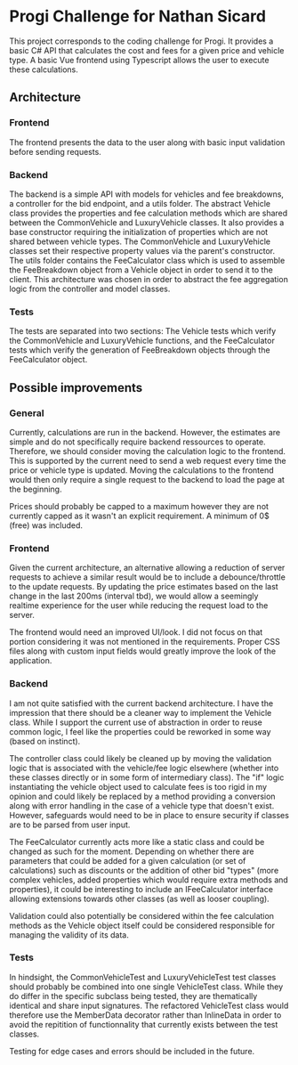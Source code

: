 # Progi Challenge for Nathan Sicard

This project corresponds to the coding challenge for Progi. It provides a basic C# API that calculates the cost and fees for a given price and vehicle type. A basic Vue frontend using Typescript allows the user to execute these calculations.


## Architecture

### Frontend
The frontend presents the data to the user along with basic input validation before sending requests.

### Backend
The backend is a simple API with models for vehicles and fee breakdowns, a controller for the bid endpoint, and a utils folder.
The abstract Vehicle class provides the properties and fee calculation methods which are shared between the CommonVehicle and LuxuryVehicle classes. It also provides a base constructor requiring the initialization of properties which are not shared between vehicle types. The CommonVehicle and LuxuryVehicle classes set their respective property values via the parent's constructor. The utils folder contains the FeeCalculator class which is used to assemble the FeeBreakdown object from a Vehicle object in order to send it to the client. This architecture was chosen in order to abstract the fee aggregation logic from the controller and model classes.

### Tests
The tests are separated into two sections: The Vehicle tests which verify the CommonVehicle and LuxuryVehicle functions, and the FeeCalculator tests which verify the generation of FeeBreakdown objects through the FeeCalculator object.

## Possible improvements
### General
Currently, calculations are run in the backend. However, the estimates are simple and do not specifically require backend ressources to operate. Therefore, we should consider moving the calculation logic to the frontend. This is supported by the current need to send a web request every time the price or vehicle type is updated. Moving the calculations to the frontend would then only require a single request to the backend to load the page at the beginning.

Prices should probably be capped to a maximum however they are not currently capped as it wasn't an explicit requirement. A minimum of 0$ (free) was included.

### Frontend
Given the current architecture, an alternative allowing a reduction of server requests to achieve a similar result would be to include a debounce/throttle to the update requests. By updating the price estimates based on the last change in the last 200ms (interval tbd), we would allow a seemingly realtime experience for the user while reducing the request load to the server.

The frontend would need an improved UI/look. I did not focus on that portion considering it was not mentioned in the requirements. Proper CSS files along with custom input fields would greatly improve the look of the application.

### Backend
I am not quite satisfied with the current backend architecture. I have the impression that there should be a cleaner way to implement the Vehicle class. While I support the current use of abstraction in order to reuse common logic, I feel like the properties could be reworked in some way (based on instinct).

The controller class could likely be cleaned up by moving the validation logic that is associated with the vehicle/fee logic elsewhere (whether into these classes directly or in some form of intermediary class). The "if" logic instantiating the vehicle object used to calculate fees is too rigid in my opinion and could likely be replaced by a method providing a conversion along with error handling in the case of a vehicle type that doesn't exist. However, safeguards would need to be in place to ensure security if classes are to be parsed from user input.

The FeeCalculator currently acts more like a static class and could be changed as such for the moment. Depending on whether there are parameters that could be added for a given calculation (or set of calculations) such as discounts or the addition of other bid "types" (more complex vehicles, added properties which would require extra methods and properties), it could be interesting to include an IFeeCalculator interface allowing extensions towards other classes (as well as looser coupling).

Validation could also potentially be considered within the fee calculation methods as the Vehicle object itself could be considered responsible for managing the validity of its data.

### Tests
In hindsight, the CommonVehicleTest and LuxuryVehicleTest test classes should probably be combined into one single VehicleTest class. While they do differ in the specific subclass being tested, they are thematically identical and share input signatures. The refactored VehicleTest class would therefore use the MemberData decorator rather than InlineData in order to avoid the repitition of functionnality that currently exists between the test classes.

Testing for edge cases and errors should be included in the future.